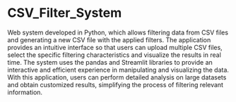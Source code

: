 # CSV_Filter_System
Web system developed in Python, which allows filtering data from CSV files and generating a new CSV file with the applied filters. 
The application provides an intuitive interface so that users can upload multiple CSV files, select the specific filtering characteristics and visualize the results in real time. 
The system uses the pandas and Streamlit libraries to provide an interactive and efficient experience in manipulating and visualizing the data. With this application, users can perform detailed analysis on large datasets and obtain customized results, simplifying the process of filtering relevant information.

